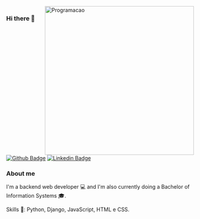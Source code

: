 <img src="http://www.assespro-rs.org.br/site/wp-content/uploads/45454-2-e1534763901161-1200x501.png" min-width="400px" max-width="400px" width="400px" align="right" alt="Programacao">

### Hi there 👋

<a>[![Github Badge](https://img.shields.io/badge/-Github-000?style=flat-square&logo=Github&logoColor=white&link=https://github.com/NewtonPerazzo)](https://github.com/NewtonPerazzo)</a>
<a>[![Linkedin Badge](https://img.shields.io/badge/-LinkedIn-blue?style=flat-square&logo=Linkedin&logoColor=white&link=https://www.linkedin.com/in/newton-perazzo/)](https://www.linkedin.com/in/newton-perazzo/)</a>
### About me
I'm a backend web developer 💻 and I'm also currently doing a Bachelor of Information Systems 🎓.

Skills 🐍: Python, Django, JavaScript, HTML e CSS.

<!--
**NewtonPerazzo/NewtonPerazzo** is a ✨ _special_ ✨ repository because its `README.md` (this file) appears on your GitHub profile.

Here are some ideas to get you started:

- 🔭 I’m currently working on ...
- 🌱 I’m currently learning ...
- 👯 I’m looking to collaborate on ...
- 🤔 I’m looking for help with ...
- 💬 Ask me about ...
- 📫 How to reach me: ...
- 😄 Pronouns: ...
- ⚡ Fun fact: ...
-->
